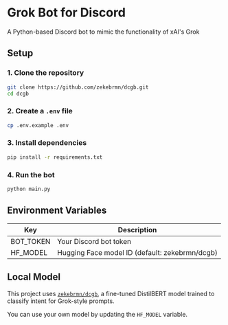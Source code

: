 # Grok Bot for Discord

A Python-based Discord bot to mimic the functionality of xAI's Grok

## Setup

### 1. Clone the repository

```bash
git clone https://github.com/zekebrmn/dcgb.git
cd dcgb
```

### 2. Create a `.env` file

```bash
cp .env.example .env
```

### 3. Install dependencies

```bash
pip install -r requirements.txt 
```

### 4. Run the bot
```bash
python main.py
```

## Environment Variables

| Key       | Description                                       |
|-----------|---------------------------------------------------|
| BOT_TOKEN | Your Discord bot token                            |
| HF_MODEL  | Hugging Face model ID (default: zekebrmn/dcgb)    |

## Local Model

This project uses [`zekebrmn/dcgb`](https://huggingface.co/zekebrmn/dcgb), a fine-tuned DistilBERT model trained to classify intent for Grok-style prompts.

You can use your own model by updating the `HF_MODEL` variable.
